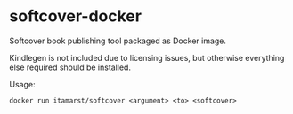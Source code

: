 # softcover-docker
Softcover book publishing tool packaged as Docker image.

Kindlegen is not included due to licensing issues, but otherwise everything else required should be installed.

Usage:

    docker run itamarst/softcover <argument> <to> <softcover>
